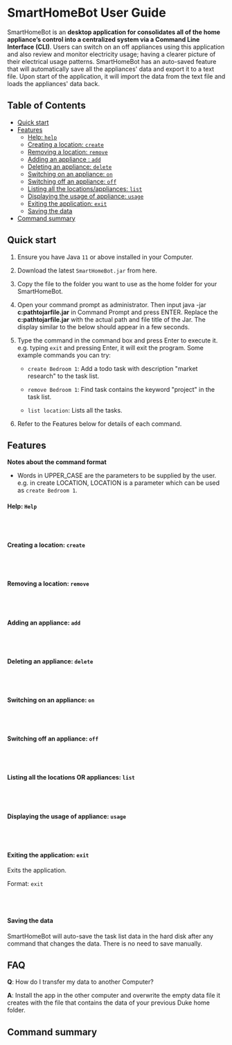 # SmartHomeBot User Guide

SmartHomeBot is an **desktop application for consolidates all of the home appliance’s control into a 
centralized system via a Command Line Interface (CLI)**. Users can switch on an off appliances using this application
and also review and monitor electricity usage; having a clearer picture of their electrical usage patterns.
SmartHomeBot has an auto-saved feature that will automatically save all the appliances' data
and export it to a text file. Upon start of the application, it will import the data 
from the text file and loads the appliances' data back.

## Table of Contents
* [Quick start](#quick-start)
* [Features](#features) 
  * [Help: `help`](#help-help) 
  * [Creating a location: `create`](#creating-a-location-create)
  * [Removing a location: `remove`](#removing-a-location-remove)
  * [Adding an appliance : `add`](#adding-an-appliance-add)
  * [Deleting an appliance: `delete`](#deleting-an-appliance-delete)
  * [Switching on an appliance: `on`](#switching-on-an-appliance-on)
  * [Switching off an appliance: `off`](#switching-off-an-appliance-off)
  * [Listing all the locations/appliances: `list`](#listing-all-the-locations-or-appliances-list)
  * [Displaying the usage of appliance: `usage`](#displaying-the-usage-of-appliance-usage)
  * [Exiting the application: `exit`](#exiting-the-application-exit)
  * [Saving the data](#saving-the-data)
* [Command summary](#command-summary)

## Quick start

1.  Ensure you have Java `11` or above installed in your Computer.

2.  Download the latest `SmartHomeBot.jar` from here.

3.  Copy the file to the folder you want to use as the home folder for your SmartHomeBot.

4.  Open your command prompt as administrator. Then input java -jar **c:pathtojarfile.jar** in 
Command Prompt and press ENTER. Replace the **c:pathtojarfile.jar** with the actual path and 
file title of the Jar. The display similar to the below should appear in a few seconds.

5.  Type the command in the command box and press Enter to execute it. 
e.g. typing `exit` and pressing Enter, it will exit the program.
Some example commands you can try:
    *   `create Bedroom 1`: 
         Add a todo task with description "market research" to the task list.
         
    *   `remove Bedroom 1`: 
         Find task contains the keyword "project" in the task list.  
            
    *   `list location`: 
         Lists all the tasks.
             
6.  Refer to the Features below for details of each command.

## Features 

   **Notes about the command format**
    
   * Words in UPPER_CASE are the parameters to be supplied by the user.
    <br>e.g. in create LOCATION, LOCATION is a parameter which can be used as 
   `create Bedroom 1`.

#### Help: `Help`

   
<br/><br/>
#### Creating a location: `create`


<br/><br/>
#### Removing a location: `remove`


<br/><br/>
#### Adding an appliance: `add`


<br/><br/>
#### Deleting an appliance: `delete`

   
<br/><br/>
#### Switching on an appliance: `on` 


<br/><br/> 
#### Switching off an appliance: `off`

   
<br/><br/> 
#### Listing all the locations OR appliances: `list`


<br/><br/> 
#### Displaying the usage of appliance: `usage`


<br/><br/> 
#### Exiting the application: `exit`
Exits the application.

Format: `exit`

   
<br/><br/>
#### Saving the data
SmartHomeBot will auto-save the task list data in the hard disk after 
any command that changes the data. There is no need to save manually.


## FAQ

**Q**: How do I transfer my data to another Computer?

**A**: Install the app in the other computer and overwrite the empty data file it creates with the file 
that contains the data of your previous Duke home folder.

## Command summary
